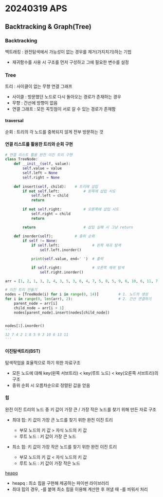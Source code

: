 # 20240319 APS
## Backtracking & Graph(Tree)
### Backtracking
백트래킹 : 완전탐색에서 가능성이 없는 경우를 제거(가지치기)하는 기법
- 재귀함수를 사용 시 구조를 먼저 구성하고 그에 필요한 변수를 설정

### Tree
트리 : 사이클이 없는 무향 연결 그래프
- 사이클 : 방문했던 노드로 다시 돌아오는 경로가 존재하는 경우
- 무향 : 간선에 방향이 없음
- 연결 그래프 : 모든 꼭짓점이 서로 갈 수 있는 경로가 존재함

#### traversal
순회 : 트리의 각 노드를 중복되지 않게 전부 방문하는 것

#### 연결 리스트를 활용한 트리와 순회 구현
```python
# 연결 리스트 활용 완전 이진 트리 구현
class TreeNode:
    def __init__(self, value):
        self.value = value
        self.left = None
        self.right = None
    
    def insert(self, child):    # 트리에 삽입
        if not self.left:           # 왼쪽에 삽입 시도
            self.left = child
            return
        
        if not self.right:          # 오른쪽에 삽입 시도
            self.right = child
            return

        return                      # 삽입 실패 시 그냥 return
    
    def inorder(self):          # 중위 순회
        if self != None:
            if self.left:               # 왼쪽 재귀 탐색
                self.left.inorder()

            print(self.value, end=' ')  # 출력

            if self.right:              # 오른쪽 재귀 탐색
                self.right.inorder()
```
```python
arr = [1, 2, 1, 3, 2, 4, 3, 5, 3, 6, 4, 7, 5, 8, 5, 9, 6, 10, 6, 11, 7, 12, 11, 13]

# 이진 트리 만들기
nodes = [TreeNode(i) for i in range(0, 14)]         # 1. 노드의 생성
for i in range(0, len(arr), 2):                     # 2. 간선 연결하기
    parent_node = arr[i]
    child_node = arr[i + 1]
    nodes[parent_node].insert(nodes[child_node])


nodes[1].inorder()
'''
12 7 4 2 1 8 5 9 3 10 6 13 11 
'''
```

#### 이진탐색트리(BST)
탐색작업을 효율적으로 하기 위한 자료구조
- 모든 노드에 대해 key(왼쪽 서브트리) < key(루트 노드) < key(오른쪽 서브트리)의 구조 
- 중위 순회 시 오름차순으로 정렬된 값을 얻음


#### 힙
완전 이진 트리의 노드 중 키 값이 가장 큰 / 가장 작은 노드를 찾기 위해 만든 자료 구조
- 최대 힙: 키 값이 가장 큰 노드를 찾기 위한 완전 이진 트리
    - 부모 노드의 키 값 > 자식 노드의 키 값
    - 루트 노드 : 키 값이 가장 큰 노드

- 최소 힙: 키 값이 가장 작은 노드를 찾기 위한 완전 이진 트리
    - 부모 노드의 키 값 < 자식 노드의 키 값
    - 루트 노드 : 키 값이 가장 작은 노드

[heapq](https://docs.python.org/ko/3/library/heapq.html)
- heapq : 최소 힙을 구현해 제공하는 파이썬 라이브러리
- 최대 힙의 경우, -를 붙여 최소 힙을 이용해 계산한 후 꺼낼 때 -를 씌워서 처리
